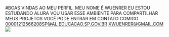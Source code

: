 #BOAS VINDAS AO MEU PERFIL.
MEU NOME É WUENRER
EU ESTOU ESTUDANDO ALURA
VOU USAR ESSE AMBIENTE PARA COMPARTILHAR MEUS PROJETOS
VOCÊ PODE ENTRAR EM CONTATO COMIGO 00001212566208SP@AL.EDUCACAO.SP.GOV.BR
XWUENRER@GMAIL.COM
![](https://media.tenor.com/0ghUrN_7LjgAAAAi/laptop-computer-objects.gif)
